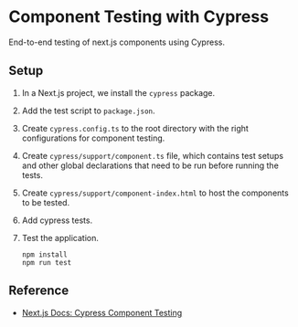 # Component Testing with Cypress

End-to-end testing of next.js components using Cypress.

## Setup

1. In a Next.js project, we install the `cypress` package.
1. Add the test script to `package.json`.
1. Create `cypress.config.ts` to the root directory with the right configurations for component testing.
1. Create `cypress/support/component.ts` file, which contains test setups and other global declarations that need to be run before running the tests.
1. Create `cypress/support/component-index.html` to host the components to be tested.
1. Add cypress tests.
1. Test the application.

   ```shell
   npm install
   npm run test
   ```

## Reference

* [Next.js Docs: Cypress Component Testing](https://nextjs.org/docs/pages/building-your-application/optimizing/testing#creating-your-first-cypress-component-test)
